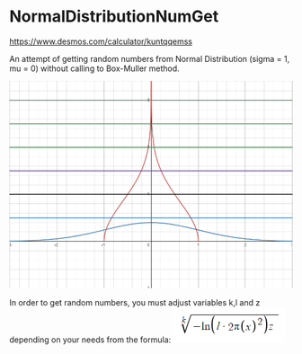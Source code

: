 # NormalDistributionNumGet
https://www.desmos.com/calculator/kuntqqemss

An attempt of getting random numbers from Normal Distribution (sigma = 1, mu = 0) without calling to Box-Muller method.

![Sample](Sample.png)

In order to get random numbers, you must adjust variables k,l and z depending on your needs from the formula:
![formula](formula.png)
